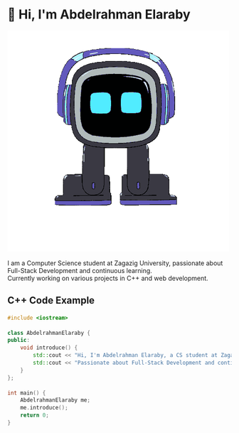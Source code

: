 # 👋 Hi, I'm Abdelrahman Elaraby

![My GIF](https://raw.githubusercontent.com/aelaraby6/aelaraby6/main/Robot.gif)

I am a Computer Science student at Zagazig University, passionate about Full-Stack Development and continuous learning.  
Currently working on various projects in C++ and web development.

## C++ Code Example

```cpp
#include <iostream>

class AbdelrahmanElaraby {
public:
    void introduce() {
        std::cout << "Hi, I'm Abdelrahman Elaraby, a CS student at Zagazig University.\n";
        std::cout << "Passionate about Full-Stack Development and continuous learning.\n";
    }
};

int main() {
    AbdelrahmanElaraby me;
    me.introduce();
    return 0;
}

